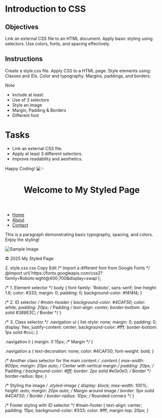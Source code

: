# Introduction to CSS

## Objectives
Link an external CSS file to an HTML document.
Apply basic styling using selectors.
Use colors, fonts, and spacing effectively.

## Instructions

Create a style.css file.
Apply CSS to a HTML page.
Style elements using:
Classes and IDs.
Color and typography.
Margins, paddings, and borders.

>[!NOTE]
>  - Include at least:
>  - Use of 3 selectors
>  - Style an image
>  - Margin, Padding & Borders
>  - Different font

# Tasks
 - Link an external CSS file.
 - Apply at least 3 different selectors.
 - Improve readability and aesthetics.

Happy Coding! 💻✨

<!DOCTYPE html>
<html lang="en">
<head>
  <meta charset="UTF-8">
  <meta name="viewport" content="width=device-width, initial-scale=1">
  <title>External CSS Example</title>
  <!-- Link to external stylesheet -->
  <link rel="stylesheet" href="style.css">
</head>
<body>

  <!-- Header with an ID selector -->
  <header id="main-header">
    <h1>Welcome to My Styled Page</h1>
  </header>

  <!-- Navigation using a class selector -->
  <nav class="navigation">
    <ul>
      <li><a href="#">Home</a></li>
      <li><a href="#">About</a></li>
      <li><a href="#">Contact</a></li>
    </ul>
  </nav>

  <!-- Main content area -->
  <section class="content">
    <p>
      This is a paragraph demonstrating basic typography, spacing, and colors. Enjoy the styling!
    </p>
    <!-- Image with its own class for styling -->
    <img src="https://via.placeholder.com/400x200"
         alt="Sample Image"
         class="styled-image">
  </section>

  <!-- Footer with another ID selector -->
  <footer id="main-footer">
    <p>&copy; 2025 My Styled Page</p>
  </footer>

</body>
</html>
2. style.css
css
Copy
Edit
/* Import a different font from Google Fonts */
@import url('https://fonts.googleapis.com/css2?family=Roboto:wght@400;700&display=swap');

/* 1. Element selector */
body {
  font-family: 'Roboto', sans-serif;
  line-height: 1.6;
  color: #333;
  margin: 0;
  padding: 0;
  background-color: #f4f4f4;
}

/* 2. ID selector */
#main-header {
  background-color: #4CAF50;
  color: white;
  padding: 20px;              /* Padding */
  text-align: center;
  border-bottom: 4px solid #388E3C;  /* Border */
}

/* 3. Class selector */
.navigation ul {
  list-style: none;
  margin: 0;
  padding: 0;
  display: flex;
  justify-content: center;
  background-color: #fff;
  border-bottom: 1px solid #ccc;
}

.navigation li {
  margin: 0 15px;             /* Margin */
}

.navigation a {
  text-decoration: none;
  color: #4CAF50;
  font-weight: bold;
}

/* Another class selector for the main content */
.content {
  max-width: 800px;
  margin: 20px auto;          /* Center with vertical margin */
  padding: 20px;              /* Padding */
  background-color: #fff;
  border: 2px solid #e0e0e0;  /* Border */
  border-radius: 8px;
}

/* Styling the image */
.styled-image {
  display: block;
  max-width: 100%;
  height: auto;
  margin: 20px auto;          /* Margin around image */
  border: 5px solid #4CAF50;  /* Border */
  border-radius: 10px;        /* Rounded corners */
}

/* Footer styling with ID selector */
#main-footer {
  text-align: center;
  padding: 15px;
  background-color: #333;
  color: #fff;
  margin-top: 20px;
}
